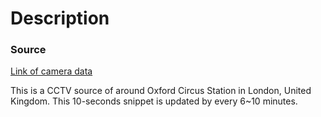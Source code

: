 # Description

### Source

[Link of camera data](https://s3-eu-west-1.amazonaws.com/jamcams.tfl.gov.uk/00001.07452.mp4?i=75uuy)

This is a CCTV source of around Oxford Circus Station in London, United Kingdom. This 10-seconds snippet is updated by every 6~10 minutes.

